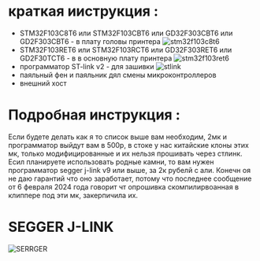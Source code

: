 # краткая ииструкция :
- STM32F103C8T6 или STM32F103CBT6 или GD32F303CBT6 или GD2F303CBT6 - в плату головы принтера
![stm32f103c8t6](https://i.ibb.co/smsSHh8/2226401171.jpg)
- STM32F103RET6 или STM32F103RCT6 или GD32F303RET6 или GD2F30TCT6 - в в основную плату принтера
![stm32f103ret6](https://i.ibb.co/M5bPX5s/Screenshot-3.png)
- программатор ST-link v2 - для зашивки
![stlink](https://i.ibb.co/258R6c4/Screenshot-2.png)
- паяльный фен и паяльник дял смены микроконтроллеров
- внешний хост

# Подробная инструкция :
Если будете делать как я то список выше вам необходим, 2мк и программатор выйдут вам в 500р, в стоке у  нас китайские клоны этих мк, только модифицированные и их нельзя прошивать через стлинк.
Есил планируете использовать родные камни, то вам нужен программатор segger j-link v9 или выше, за 2к рубелй с али. Конечн оя не даю гарантий что оно заработает, потому что последнее сообщение от 6 февраля 2024 года говорит чт опрошивка скомпилирвоанная в клиппере под эти мк, закерпичила их.
# SEGGER J-LINK
![SERRGER](https://ibb.co/dfpqz9H) 



